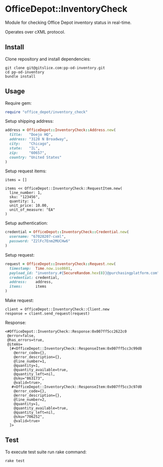 # OfficeDepot::InventoryCheck

Module for checking Office Depot inventory status in real-time. 

Operates over cXML protocol.

## Install

Clone repository and install dependencies:

```
git clone git@gitslice.com:pp-od-inventory.git
cd pp-od-inventory
bundle install
```

## Usage

Require gem:

```ruby
require "office_depot/inventory_check"
```

Setup shipping address:

```ruby
address = OfficeDepot::InventoryCheck::Address.new(
  title:   "Doejo HQ",
  address: "3128 N Broadway",
  city:    "Chicago",
  state:   "IL",
  zip:     "60657",
  country: "United States"
)
```

Setup request items:

```
items = []

items << OfficeDepot::InventoryCheck::RequestItem.new(
  line_number: 1,
  sku: "123456",
  quantity: 1,
  unit_price: 10.00,
  unit_of_measure: "EA"
)
```

Setup authentication:

```ruby
credential = OfficeDepot::InventoryCheck::Credential.new(
  username: "67028207-cxml",
  password: "Z2lFc7Enm2MUCHw6"
)
```

Setup request:

```ruby
request = OfficeDepot::InventoryCheck::Request.new(
  timestamp:  Time.now.iso8601,
  payload_id: "inventory.#{SecureRandom.hex(8)}@purchasingplatform.com",
  credential: credential,
  address:    address,
  items:      items
)
```

Make request:

```
client = OfficeDepot::InventoryCheck::Client.new
response = client.send_request(request)
```

Response:

    <#OfficeDepot::InventoryCheck::Response:0x007ff5cc2622c0
     @error=false,
     @has_errors=true,
     @items=
      [#<OfficeDepot::InventoryCheck::ResponseItem:0x007ff5cc3c99d8
        @error_code={},
        @error_description={},
        @line_number=1,
        @quantity=1,
        @quantity_available=true,
        @quantity_left=nil,
        @sku="863173",
        @valid=true>,
       #<OfficeDepot::InventoryCheck::ResponseItem:0x007ff5cc3c97d0
        @error_code={},
        @error_description={},
        @line_number=2,
        @quantity=1,
        @quantity_available=true,
        @quantity_left=nil,
        @sku="706252",
        @valid=true>
      ]>

## Test

To execute test suite run rake command:

```
rake test
```